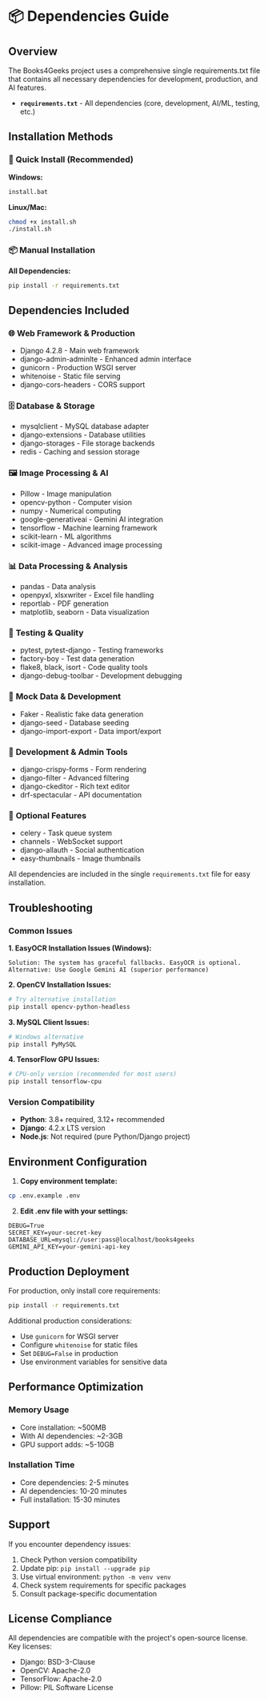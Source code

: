 # 📦 Dependencies Guide

## Overview

The Books4Geeks project uses a comprehensive single requirements.txt file that contains all necessary dependencies for development, production, and AI features.

- **`requirements.txt`** - All dependencies (core, development, AI/ML, testing, etc.)

## Installation Methods

### 🚀 Quick Install (Recommended)

**Windows:**
```bash
install.bat
```

**Linux/Mac:**
```bash
chmod +x install.sh
./install.sh
```

### 📦 Manual Installation

**All Dependencies:**
```bash
pip install -r requirements.txt
```

## Dependencies Included

### 🌐 **Web Framework & Production**
- Django 4.2.8 - Main web framework
- django-admin-adminlte - Enhanced admin interface  
- gunicorn - Production WSGI server
- whitenoise - Static file serving
- django-cors-headers - CORS support

### 🗄️ **Database & Storage**
- mysqlclient - MySQL database adapter
- django-extensions - Database utilities
- django-storages - File storage backends
- redis - Caching and session storage

### 🖼️ **Image Processing & AI**
- Pillow - Image manipulation
- opencv-python - Computer vision
- numpy - Numerical computing
- google-generativeai - Gemini AI integration
- tensorflow - Machine learning framework
- scikit-learn - ML algorithms
- scikit-image - Advanced image processing

### 📊 **Data Processing & Analysis**
- pandas - Data analysis
- openpyxl, xlsxwriter - Excel file handling
- reportlab - PDF generation
- matplotlib, seaborn - Data visualization

### 🧪 **Testing & Quality**
- pytest, pytest-django - Testing frameworks
- factory-boy - Test data generation
- flake8, black, isort - Code quality tools
- django-debug-toolbar - Development debugging

### 🎲 **Mock Data & Development**
- Faker - Realistic fake data generation
- django-seed - Database seeding
- django-import-export - Data import/export

### 🔧 **Development & Admin Tools**
- django-crispy-forms - Form rendering
- django-filter - Advanced filtering
- django-ckeditor - Rich text editor
- drf-spectacular - API documentation

### 🚀 **Optional Features**
- celery - Task queue system
- channels - WebSocket support
- django-allauth - Social authentication
- easy-thumbnails - Image thumbnails

All dependencies are included in the single `requirements.txt` file for easy installation.

## Troubleshooting

### Common Issues

**1. EasyOCR Installation Issues (Windows):**
```
Solution: The system has graceful fallbacks. EasyOCR is optional.
Alternative: Use Google Gemini AI (superior performance)
```

**2. OpenCV Installation Issues:**
```bash
# Try alternative installation
pip install opencv-python-headless
```

**3. MySQL Client Issues:**
```bash
# Windows alternative
pip install PyMySQL
```

**4. TensorFlow GPU Issues:**
```bash
# CPU-only version (recommended for most users)
pip install tensorflow-cpu
```

### Version Compatibility

- **Python**: 3.8+ required, 3.12+ recommended
- **Django**: 4.2.x LTS version
- **Node.js**: Not required (pure Python/Django project)

## Environment Configuration

1. **Copy environment template:**
```bash
cp .env.example .env
```

2. **Edit .env file with your settings:**
```env
DEBUG=True
SECRET_KEY=your-secret-key
DATABASE_URL=mysql://user:pass@localhost/books4geeks
GEMINI_API_KEY=your-gemini-api-key
```

## Production Deployment

For production, only install core requirements:
```bash
pip install -r requirements.txt
```

Additional production considerations:
- Use `gunicorn` for WSGI server
- Configure `whitenoise` for static files
- Set `DEBUG=False` in production
- Use environment variables for sensitive data

## Performance Optimization

### Memory Usage
- Core installation: ~500MB
- With AI dependencies: ~2-3GB
- GPU support adds: ~5-10GB

### Installation Time
- Core dependencies: 2-5 minutes
- AI dependencies: 10-20 minutes
- Full installation: 15-30 minutes

## Support

If you encounter dependency issues:

1. Check Python version compatibility
2. Update pip: `pip install --upgrade pip`
3. Use virtual environment: `python -m venv venv`
4. Check system requirements for specific packages
5. Consult package-specific documentation

## License Compliance

All dependencies are compatible with the project's open-source license. Key licenses:
- Django: BSD-3-Clause
- OpenCV: Apache-2.0
- TensorFlow: Apache-2.0
- Pillow: PIL Software License
